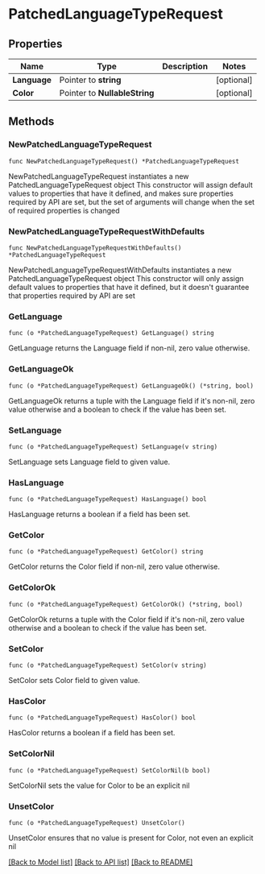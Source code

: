 # PatchedLanguageTypeRequest

## Properties

Name | Type | Description | Notes
------------ | ------------- | ------------- | -------------
**Language** | Pointer to **string** |  | [optional] 
**Color** | Pointer to **NullableString** |  | [optional] 

## Methods

### NewPatchedLanguageTypeRequest

`func NewPatchedLanguageTypeRequest() *PatchedLanguageTypeRequest`

NewPatchedLanguageTypeRequest instantiates a new PatchedLanguageTypeRequest object
This constructor will assign default values to properties that have it defined,
and makes sure properties required by API are set, but the set of arguments
will change when the set of required properties is changed

### NewPatchedLanguageTypeRequestWithDefaults

`func NewPatchedLanguageTypeRequestWithDefaults() *PatchedLanguageTypeRequest`

NewPatchedLanguageTypeRequestWithDefaults instantiates a new PatchedLanguageTypeRequest object
This constructor will only assign default values to properties that have it defined,
but it doesn't guarantee that properties required by API are set

### GetLanguage

`func (o *PatchedLanguageTypeRequest) GetLanguage() string`

GetLanguage returns the Language field if non-nil, zero value otherwise.

### GetLanguageOk

`func (o *PatchedLanguageTypeRequest) GetLanguageOk() (*string, bool)`

GetLanguageOk returns a tuple with the Language field if it's non-nil, zero value otherwise
and a boolean to check if the value has been set.

### SetLanguage

`func (o *PatchedLanguageTypeRequest) SetLanguage(v string)`

SetLanguage sets Language field to given value.

### HasLanguage

`func (o *PatchedLanguageTypeRequest) HasLanguage() bool`

HasLanguage returns a boolean if a field has been set.

### GetColor

`func (o *PatchedLanguageTypeRequest) GetColor() string`

GetColor returns the Color field if non-nil, zero value otherwise.

### GetColorOk

`func (o *PatchedLanguageTypeRequest) GetColorOk() (*string, bool)`

GetColorOk returns a tuple with the Color field if it's non-nil, zero value otherwise
and a boolean to check if the value has been set.

### SetColor

`func (o *PatchedLanguageTypeRequest) SetColor(v string)`

SetColor sets Color field to given value.

### HasColor

`func (o *PatchedLanguageTypeRequest) HasColor() bool`

HasColor returns a boolean if a field has been set.

### SetColorNil

`func (o *PatchedLanguageTypeRequest) SetColorNil(b bool)`

 SetColorNil sets the value for Color to be an explicit nil

### UnsetColor
`func (o *PatchedLanguageTypeRequest) UnsetColor()`

UnsetColor ensures that no value is present for Color, not even an explicit nil

[[Back to Model list]](../README.md#documentation-for-models) [[Back to API list]](../README.md#documentation-for-api-endpoints) [[Back to README]](../README.md)


